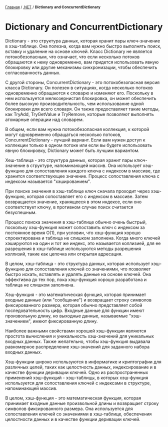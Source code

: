 <sub>[Главная](../../index.md) / [.NET](README.md) / **Dictionary and ConcurrentDictionary** </sub>

# **Dictionary and ConcurrentDictionary**

Dictionary - это структура данных, которая хранит пары ключ-значение в хэш-таблице. Она полезна, когда вам нужно быстро выполнять поиск, вставку и удаление на основе ключей. Класс Dictionary не является потокобезопасным, что означает, что если несколько потоков обращаются к нему одновременно, вам придется использовать явную блокировку или другие механизмы синхронизации, чтобы обеспечить согласованность данных.

С другой стороны, ConcurrentDictionary - это потокобезопасная версия класса Dictionary. Он полезен в ситуациях, когда несколько потоков одновременно обращаются к словарю и изменяют его. Поскольку в нем используется мелкозернистая блокировка, он может обеспечить более высокую производительность, чем использование одной блокировки для всего словаря. Он также предоставляет такие методы, как TryAdd, TryGetValue и TryRemove, которые позволяют выполнять атомарные операции над словарем.

В общем, если вам нужна потокобезопасная коллекция, к которой могут одновременно обращаться несколько потоков, ConcurrentDictionary - лучший вариант. Если вам нужен доступ к коллекции только в одном потоке или если вы будете использовать явную блокировку, Dictionary может быть лучшим вариантом.

Хеш-таблица - это структура данных, которая хранит пары ключ-значение в структуре, напоминающей массив. Она использует хэш-функцию для сопоставления каждого ключа с индексом в массиве, где хранится соответствующее значение. Процесс сопоставления ключа с индексом называется "хэшированием".

При поиске значения в хэш-таблице ключ сначала проходит через хэш-функцию, которая сопоставляет его с индексом в массиве. Затем возвращается значение, хранящееся в этом индексе, если оно соответствует ключу, в противном случае поиск считается безуспешным.

Процесс поиска значения в хэш-таблице обычно очень быстрый, поскольку хэш-функция может сопоставить ключ с индексом за постоянное время O(1), при условии, что хэш-функция хорошо спроектирована и таблица не слишком заполнена. Когда много ключей хэшируются на один и тот же индекс, это называется коллизией, для ее разрешения в хэш-таблице используются методы разрешения коллизий, такие как цепочка или открытая адресация.

В целом, хэш-таблица - это структура данных, которая использует хэш-функцию для сопоставления ключей со значениями, что позволяет быстро искать, вставлять и удалять данные на основе ключей. Она эффективна до тех пор, пока хэш-функция хорошо разработана и таблица не слишком заполнена.

Хэш-функция - это математическая функция, которая принимает входные данные (или "сообщение") и возвращает строку символов фиксированного размера, которая обычно представляет собой последовательность цифр. Входные данные для функции имеют произвольную длину, но выходные данные, называемые "хэш-значением", имеют фиксированную длину.

Наиболее важными свойствами хорошей хэш-функции являются простота вычисления и уникальность хэш-значений для уникальных входных данных. Также желательно, чтобы хэш-функция выдавала равномерное распределение хэш-значений для заданного набора входных данных.

Хэш-функции широко используются в информатике и криптографии для различных целей, таких как целостность данных, индексирование и в качестве функции деривации ключей. Одно из распространенных применений хэш-функций - хэш-таблицы, в которых хэш-функция используется для сопоставления ключей с индексами в структуре, напоминающей массив.

В целом, хэш-функция - это математическая функция, которая принимает входные данные произвольной длины и возвращает строку символов фиксированного размера. Она используется для сопоставления ключей со значениями в хэш-таблице, обеспечения целостности данных и в качестве функции деривации ключей.
